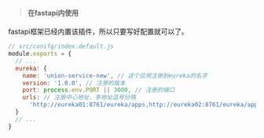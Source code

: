 > #### 在fastapi内使用
fastapi框架已经内置该插件，所以只要写好配置就可以了。
```javascript
// src/conifg/index.default.js
module.exports = {
  // ...
  eureka: {
    name: 'union-service-new', // 这个应用注册到eureka的名字
    version: '1.0.0', // 注册的版本
    port: process.env.PORT || 3000, // 注册的端口
    urls: // 注册中心地址，多地址逗号分隔
      'http://eureka01:8761/eureka/apps,http://eureka02:8761/eureka/apps,http://eureka03:8761/eureka/apps'
  }
  // ...
}
```